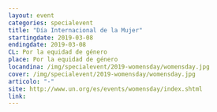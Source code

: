 ```yaml
---
layout: event
categories: specialevent
title: "Día Internacional de la Mujer"
startingdate: 2019-03-08
endingdate: 2019-03-08
CL: Por la equidad de género
place: Por la equidad de género
locandina: /img/specialevent/2019-womensday/womensday.jpg
cover: /img/specialevent/2019-womensday/womensday.jpg
articolo: "-"
site: http://www.un.org/es/events/womensday/index.shtml
link:
---
```

